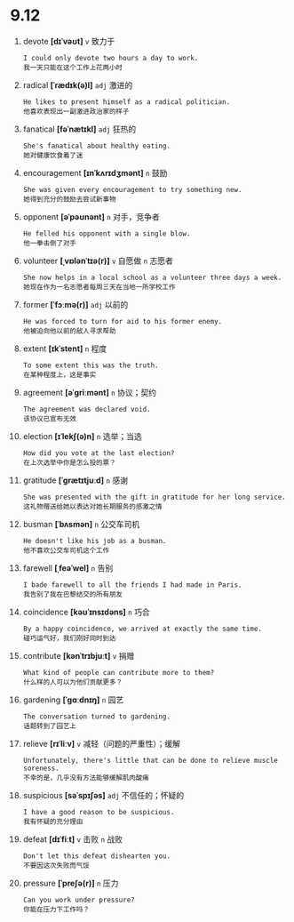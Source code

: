 # 9.12

1. devote **[dɪˈvəʊt]** `v` 致力于

   ```
   I could only devote two hours a day to work.
   我一天只能在这个工作上花两小时
   ```

2. radical **[ˈrædɪk(ə)l]** `adj` 激进的

   ```
   He likes to present himself as a radical politician.
   他喜欢表现出一副激进政治家的样子
   ```

3. fanatical **[fəˈnætɪkl]** `adj` 狂热的

   ```
   She's fanatical about healthy eating.
   她对健康饮食着了迷
   ```

4. encouragement **[ɪnˈkʌrɪdʒmənt]** `n` 鼓励

   ```
   She was given every encouragement to try something new.
   她得到充分的鼓励去尝试新事物
   ```

5. opponent **[əˈpəʊnənt]** `n` 对手，竞争者

   ```
   He felled his opponent with a single blow.
   他一拳击倒了对手
   ```

6. volunteer **[ˌvɒlənˈtɪə(r)]** `v` 自愿做 `n` 志愿者

   ```
   She now helps in a local school as a volunteer three days a week.
   她现在作为一名志愿者每周三天在当地一所学校工作
   ```

7. former **[ˈfɔːmə(r)]** `adj` 以前的

   ```
   He was forced to turn for aid to his former enemy.
   他被迫向他以前的敌人寻求帮助
   ```

8. extent **[ɪkˈstent]** `n` 程度

   ```
   To some extent this was the truth.
   在某种程度上，这是事实
   ```

9. agreement **[əˈɡriːmənt]** `n` 协议；契约

   ```
   The agreement was declared void.
   该协议已宣布无效
   ```

10. election **[ɪˈlekʃ(ə)n]** `n` 选举；当选

    ```
    How did you vote at the last election?
    在上次选举中你是怎么投的票？
    ```

11. gratitude **[ˈɡrætɪtjuːd]** `n` 感谢

    ```
    She was presented with the gift in gratitude for her long service.
    这礼物赠送给她以表达对她长期服务的感激之情
    ```

12. busman **[ˈbʌsmən]** `n` 公交车司机

    ```
    He doesn't like his job as a busman.
    他不喜欢公交车司机这个工作
    ```

13. farewell **[ˌfeəˈwel]** `n` 告别

    ```
    I bade farewell to all the friends I had made in Paris.
    我告别了我在巴黎结交的所有朋友
    ```

14. coincidence **[kəʊˈɪnsɪdəns]** `n` 巧合

    ```
    By a happy coincidence, we arrived at exactly the same time.
    碰巧运气好，我们刚好同时到达
    ```

15. contribute **[kənˈtrɪbjuːt]** `v` 捐赠

    ```
    What kind of people can contribute more to them?
    什么样的人可以为他们贡献更多？
    ```

16. gardening **[ˈɡɑːdnɪŋ]** `n` 园艺

    ```
    The conversation turned to gardening.
    话题转到了园艺上
    ```

17. relieve **[rɪˈliːv]** `v` 减轻（问题的严重性）；缓解

    ```
    Unfortunately, there's little that can be done to relieve muscle soreness.
    不幸的是，几乎没有方法能够缓解肌肉酸痛
    ```

18. suspicious **[səˈspɪʃəs]** `adj` 不信任的；怀疑的

    ```
    I have a good reason to be suspicious.
    我有怀疑的充分理由
    ```

19. defeat **[dɪˈfiːt]** `v` 击败 `n` 战败

    ```
    Don't let this defeat dishearten you.
    不要因这次失败而气馁
    ```

20. pressure **[ˈpreʃə(r)]** `n` 压力
    ```
    Can you work under pressure?
    你能在压力下工作吗？
    ```

